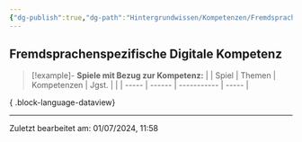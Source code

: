 ```yaml
---
{"dg-publish":true,"dg-path":"Hintergrundwissen/Kompetenzen/Fremdsprachenspezifische digitale Kompetenz.md","permalink":"/hintergrundwissen/kompetenzen/fremdsprachenspezifische-digitale-kompetenz/","tags":["competence"],"noteIcon":"1"}
---
```


## Fremdsprachenspezifische Digitale Kompetenz


>[!example]- **Spiele mit Bezug zur Kompetenz:**
> |  | Spiel | Themen | Kompetenzen | Jgst. |
> |  | ----- | ------ | ----------- | ----- |
> 
{ .block-language-dataview}

---
Zuletzt bearbeitet am: 01/07/2024, 11:58